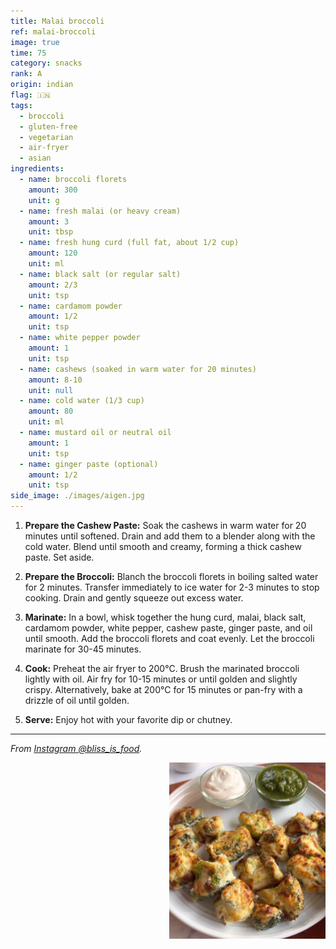 ```yaml
---
title: Malai broccoli
ref: malai-broccoli
image: true
time: 75
category: snacks
rank: A
origin: indian
flag: 🇮🇳
tags:
  - broccoli
  - gluten-free
  - vegetarian
  - air-fryer
  - asian
ingredients:
  - name: broccoli florets
    amount: 300
    unit: g
  - name: fresh malai (or heavy cream)
    amount: 3
    unit: tbsp
  - name: fresh hung curd (full fat, about 1/2 cup)
    amount: 120
    unit: ml
  - name: black salt (or regular salt)
    amount: 2/3
    unit: tsp
  - name: cardamom powder
    amount: 1/2
    unit: tsp
  - name: white pepper powder
    amount: 1
    unit: tsp
  - name: cashews (soaked in warm water for 20 minutes)
    amount: 8-10
    unit: null
  - name: cold water (1/3 cup)
    amount: 80
    unit: ml
  - name: mustard oil or neutral oil
    amount: 1
    unit: tsp
  - name: ginger paste (optional)
    amount: 1/2
    unit: tsp
side_image: ./images/aigen.jpg
---
```


1. **Prepare the Cashew Paste:**
Soak the cashews in warm water for 20 minutes until softened. Drain and add them to a blender along with the cold water. Blend until smooth and creamy, forming a thick cashew paste. Set aside.

2. **Prepare the Broccoli:**
Blanch the broccoli florets in boiling salted water for 2 minutes. Transfer immediately to ice water for 2-3 minutes to stop cooking. Drain and gently squeeze out excess water.

3. **Marinate:** 
In a bowl, whisk together the hung curd, malai, black salt, cardamom powder, white pepper, cashew paste, ginger paste, and oil until smooth. Add the broccoli florets and coat evenly. Let the broccoli marinate for 30-45 minutes.

4. **Cook:**
Preheat the air fryer to 200°C. Brush the marinated broccoli lightly with oil. Air fry for 10-15 minutes or until golden and slightly crispy. Alternatively, bake at 200°C for 15 minutes or pan-fry with a drizzle of oil until golden.

5. **Serve:**
Enjoy hot with your favorite dip or chutney.

---

_From [Instagram @bliss_is_food](https://www.instagram.com/reel/DCn5fRiI_St/?utm_source=ig_web_copy_link&igsh=MzRlODBiNWFlZA==)._

<img src="images/malai_broccoli.png" style="width:250px; float:right;"/>